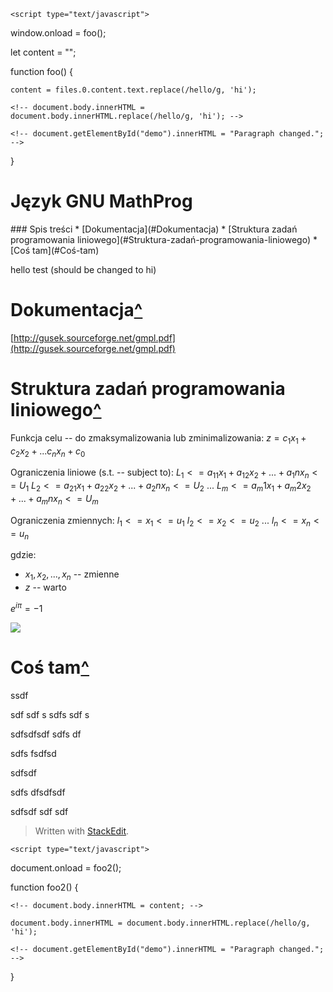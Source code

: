 <!DOCTYPE html>
<html>

<head>
  <meta charset="utf-8">
  <meta name="viewport" content="width=device-width, initial-scale=1.0">
  <title>Język GNU MathProg</title>
  <link rel="stylesheet" href="https://stackedit.io/style.css" />

	<script type="text/javascript">

  window.onload = foo();
  
  let content = "";

  function foo() {
  
	content = files.0.content.text.replace(/hello/g, 'hi');
  
    <!-- document.body.innerHTML = document.body.innerHTML.replace(/hello/g, 'hi'); -->

    <!-- document.getElementById("demo").innerHTML = "Paragraph changed."; -->
  }
  </script>
  
</head>


<body class="stackedit">


  <h1>Język GNU MathProg</h1>

  <div class="stackedit__html">### Spis treści
* [Dokumentacja](#Dokumentacja)
* [Struktura zadań programowania liniowego](#Struktura-zadań-programowania-liniowego)
* [Coś tam](#Coś-tam)

hello test (should be changed to hi)

# Dokumentacja[^](#Spis-treści)

[http://gusek.sourceforge.net/gmpl.pdf](http://gusek.sourceforge.net/gmpl.pdf)

# Struktura zadań programowania liniowego[^](#Spis-treści)

Funkcja celu -- do zmaksymalizowania lub zminimalizowania:
$z = c_1 x_1 + c_2 x_2 + ... c_n x_n + c_0$
 
Ograniczenia liniowe (s.t. -- subject to):
$L_1 <= a_11 x_1 + a_12 x_2 + ... + a_1n x_n <= U_1$
$L_2 <= a_21 x_1 + a_22 x_2 + ... + a_2n x_n <= U_2$
$...$
$L_m <= a_m1 x_1 + a_m2 x_2 + ... + a_mn x_n <= U_m$  

Ograniczenia zmiennych:
$l_1 <= x_1 <= u_1$
$l_2 <= x_2 <= u_2$
$...$
$l_n <= x_n <= u_n$

gdzie:
-   $x_1, x_2, ..., x_n$ -- zmienne    
-   $z$ -- warto

$e^{i \pi} = -1$


<img src="https://render.githubusercontent.com/render/math?math=e^{i \pi} = -1">


# Coś tam[^](#Spis-treści)

ssdf

sdf
sdf
s
sdfs
sdf
s

sdfsdfsdf
sdfs
df


sdfs
fsdfsd


sdfsdf

sdfs
dfsdfsdf

sdfsdf
sdf
sdf


> Written with [StackEdit](https://stackedit.io/).
</div>

	<script type="text/javascript">

  document.onload = foo2();
  
  function foo2() {
  
	<!-- document.body.innerHTML = content; -->
	
    document.body.innerHTML = document.body.innerHTML.replace(/hello/g, 'hi');

    <!-- document.getElementById("demo").innerHTML = "Paragraph changed."; -->
  }
  </script>
  

</body>

</html>
